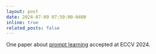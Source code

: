 ```yaml
---
layout: post
date: 2024-07-09 07:59:00-0400
inline: true
related_posts: false
---
```


One paper about [prompt learning](https://arxiv.org/abs/2407.03056) accepted at ECCV 2024.